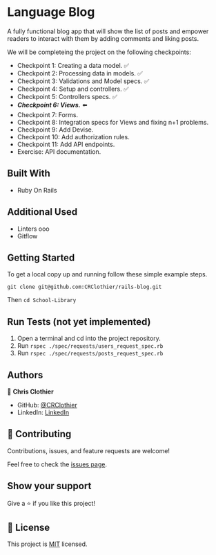 # Language Blog

A fully functional blog app that will show the list of posts and empower readers to interact with them by adding comments and liking posts.

We will be completeing the project on the following checkpoints:

- Checkpoint 1: Creating a data model. ✅
- Checkpoint 2: Processing data in models. ✅
- Checkpoint 3:  Validations and Model specs. ✅
- Checkpoint 4: Setup and controllers. ✅
- Checkpoint 5: Controllers specs. ✅
- ***Checkpoint 6: Views.*** ⬅️
- Checkpoint 7: Forms.
- Checkpoint 8: Integration specs for Views and fixing n+1 problems.
- Checkpoint 9: Add Devise.
- Checkpoint 10: Add authorization rules.
- Checkpoint 11: Add API endpoints.
- Exercise: API documentation.

## Built With

- Ruby On Rails

## Additional Used

- Linters ooo
- Gitflow


## Getting Started

To get a local copy up and running follow these simple example steps.

`git clone git@github.com:CRClothier/rails-blog.git `

Then `cd School-Library`

## Run Tests (not yet implemented)

1. Open a terminal and cd into the project repository.
2. Run `rspec ./spec/requests/users_request_spec.rb`
3. Run `rspec ./spec/requests/posts_request_spec.rb`

## Authors

👤 **Chris Clothier**

- GitHub: [@CRClothier](https://github.com/CRClothier)
- LinkedIn: [LinkedIn](https://www.linkedin.com/in/crclothier/)

## 🤝 Contributing

Contributions, issues, and feature requests are welcome!

Feel free to check the [issues page](../../issues/).

## Show your support

Give a ⭐️ if you like this project!

## 📝 License

This project is [MIT](./LICENSE) licensed.
